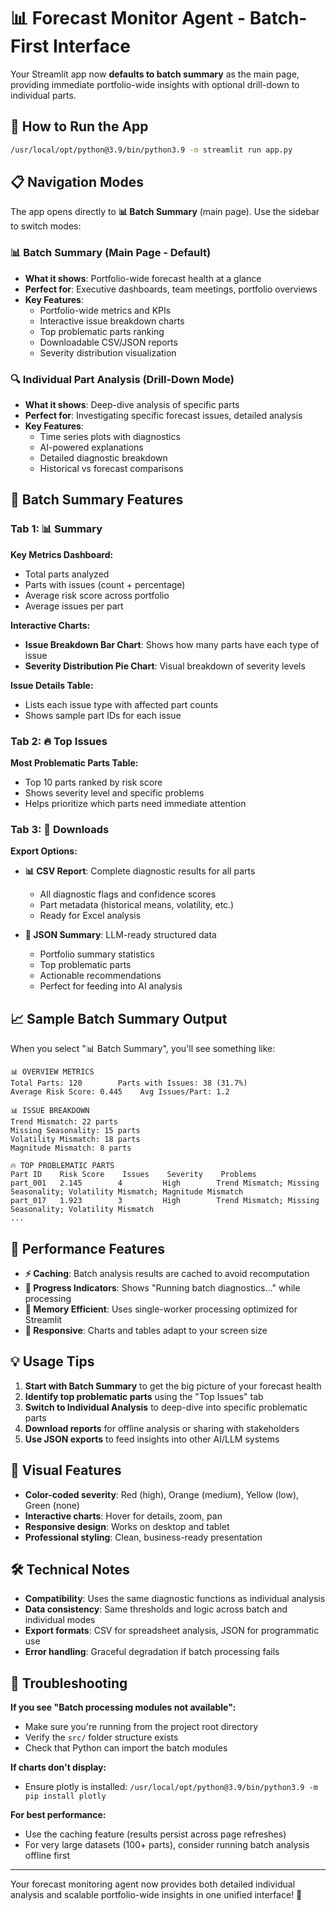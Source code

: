 # 📊 Forecast Monitor Agent - Batch-First Interface

Your Streamlit app now **defaults to batch summary** as the main page, providing immediate portfolio-wide insights with optional drill-down to individual parts.

## 🚀 How to Run the App

```bash
/usr/local/opt/python@3.9/bin/python3.9 -m streamlit run app.py
```

## 📋 Navigation Modes

The app opens directly to **📊 Batch Summary** (main page). Use the sidebar to switch modes:

### 📊 Batch Summary (Main Page - Default)
- **What it shows**: Portfolio-wide forecast health at a glance
- **Perfect for**: Executive dashboards, team meetings, portfolio overviews
- **Key Features**:
  - Portfolio-wide metrics and KPIs
  - Interactive issue breakdown charts
  - Top problematic parts ranking
  - Downloadable CSV/JSON reports
  - Severity distribution visualization

### 🔍 Individual Part Analysis (Drill-Down Mode)
- **What it shows**: Deep-dive analysis of specific parts
- **Perfect for**: Investigating specific forecast issues, detailed analysis
- **Key Features**:
  - Time series plots with diagnostics
  - AI-powered explanations
  - Detailed diagnostic breakdown
  - Historical vs forecast comparisons

## 🎯 Batch Summary Features

### Tab 1: 📊 Summary
**Key Metrics Dashboard:**
- Total parts analyzed
- Parts with issues (count + percentage)
- Average risk score across portfolio
- Average issues per part

**Interactive Charts:**
- **Issue Breakdown Bar Chart**: Shows how many parts have each type of issue
- **Severity Distribution Pie Chart**: Visual breakdown of severity levels

**Issue Details Table:**
- Lists each issue type with affected part counts
- Shows sample part IDs for each issue

### Tab 2: 🔥 Top Issues
**Most Problematic Parts Table:**
- Top 10 parts ranked by risk score
- Shows severity level and specific problems
- Helps prioritize which parts need immediate attention

### Tab 3: 📁 Downloads
**Export Options:**
- **📊 CSV Report**: Complete diagnostic results for all parts
  - All diagnostic flags and confidence scores
  - Part metadata (historical means, volatility, etc.)
  - Ready for Excel analysis
  
- **🤖 JSON Summary**: LLM-ready structured data
  - Portfolio summary statistics
  - Top problematic parts
  - Actionable recommendations
  - Perfect for feeding into AI analysis

## 📈 Sample Batch Summary Output

When you select "📊 Batch Summary", you'll see something like:

```
📊 OVERVIEW METRICS
Total Parts: 120        Parts with Issues: 38 (31.7%)
Average Risk Score: 0.445    Avg Issues/Part: 1.2

📊 ISSUE BREAKDOWN
Trend Mismatch: 22 parts
Missing Seasonality: 15 parts  
Volatility Mismatch: 18 parts
Magnitude Mismatch: 8 parts

🔥 TOP PROBLEMATIC PARTS
Part ID    Risk Score    Issues    Severity    Problems
part_001   2.145        4         High        Trend Mismatch; Missing Seasonality; Volatility Mismatch; Magnitude Mismatch
part_017   1.923        3         High        Trend Mismatch; Missing Seasonality; Volatility Mismatch
...
```

## 🔄 Performance Features

- **⚡ Caching**: Batch analysis results are cached to avoid recomputation
- **🔄 Progress Indicators**: Shows "Running batch diagnostics..." while processing  
- **💾 Memory Efficient**: Uses single-worker processing optimized for Streamlit
- **📱 Responsive**: Charts and tables adapt to your screen size

## 💡 Usage Tips

1. **Start with Batch Summary** to get the big picture of your forecast health
2. **Identify top problematic parts** using the "Top Issues" tab
3. **Switch to Individual Analysis** to deep-dive into specific problematic parts
4. **Download reports** for offline analysis or sharing with stakeholders
5. **Use JSON exports** to feed insights into other AI/LLM systems

## 🎨 Visual Features

- **Color-coded severity**: Red (high), Orange (medium), Yellow (low), Green (none)
- **Interactive charts**: Hover for details, zoom, pan
- **Responsive design**: Works on desktop and tablet
- **Professional styling**: Clean, business-ready presentation

## 🛠️ Technical Notes

- **Compatibility**: Uses the same diagnostic functions as individual analysis
- **Data consistency**: Same thresholds and logic across batch and individual modes
- **Export formats**: CSV for spreadsheet analysis, JSON for programmatic use
- **Error handling**: Graceful degradation if batch processing fails

## 🚨 Troubleshooting

**If you see "Batch processing modules not available":**
- Make sure you're running from the project root directory
- Verify the `src/` folder structure exists
- Check that Python can import the batch modules

**If charts don't display:**
- Ensure plotly is installed: `/usr/local/opt/python@3.9/bin/python3.9 -m pip install plotly`

**For best performance:**
- Use the caching feature (results persist across page refreshes)
- For very large datasets (100+ parts), consider running batch analysis offline first

---

Your forecast monitoring agent now provides both detailed individual analysis and scalable portfolio-wide insights in one unified interface! 🎉